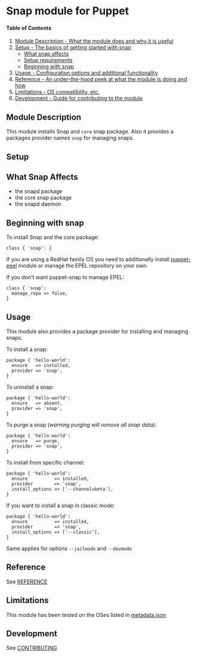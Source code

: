 # Snap module for Puppet

#### Table of Contents

1. [Module Description - What the module does and why it is useful](#module-description)
2. [Setup - The basics of getting started with snap](#setup)
   * [What snap affects](#what-snap-affects)
   * [Setup requirements](#setup-requirements)
   * [Beginning with snap](#beginning-with-snap)
3. [Usage - Configuration options and additional functionality](#usage)
4. [Reference - An under-the-hood peek at what the module is doing and how](#reference)
5. [Limitations - OS compatibility, etc.](#limitations)
6. [Development - Guide for contributing to the module](#development)

## Module Description

This module installs Snap and `core` snap package. Also it provides a packages provider names `snap` for managing snaps.

## Setup

## What Snap Affects

* the snapd package
* the core snap package
* the snapd daemon

## Beginning with snap

To install Snap and the core package:

```puppet
class { 'snap': }
```

If you are using a RedHat family OS you need to additionally install [puppet-epel](https://github.com/voxpupuli/puppet-epel)
module or manage the EPEL repository on your own.

If you don't want puppet-snap to manage EPEL:

```puppet
class { 'snap':
  manage_repo => false,
}
```

## Usage

This module also provides a package provider for installing and managing snaps.

To install a snap:

```puppet
package { 'hello-world':
  ensure   => installed,
  provider => 'snap',
}
```

To uninstall a snap:

```puppet
package { 'hello-world':
  ensure   => absent,
  provider => 'snap',
}
```

To purge a snap (_warning purging will remove all snap data_):

```puppet
package { 'hello-world':
  ensure   => purge,
  provider => 'snap',
}
```

To install from specific channel:

```puppet
package { 'hello-world':
  ensure          => installed,
  provider        => 'snap',
  install_options => ['--channel=beta'],
}
```

If you want to install a snap in classic mode:

```puppet
package { 'hello-world':
  ensure          => installed,
  provider        => 'snap',
  install_options => ['--classic'],
}
```

Same applies for options `--jailmode` and `--devmode`

## Reference

See [REFERENCE](https://github.com/root-expert/puppet-snap/blob/master/REFERENCE.md)

## Limitations

This module has been tested on the OSes listed
in [metadata.json](https://github.com/root-expert/puppet-snap/blob/master/metadata.json)

## Development

See [CONTRIBUTING](https://github.com/root-expert/puppet-snap/blob/master/.github/CONTRIBUTING.md)
